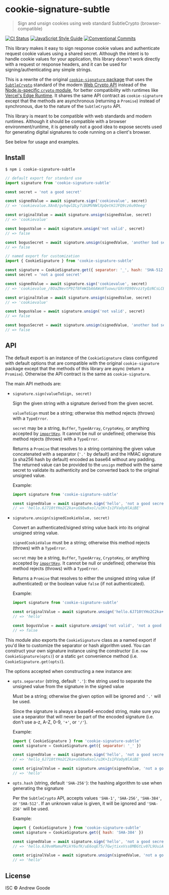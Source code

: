 # cookie-signature-subtle

> Sign and unsign cookies using web standard SubtleCrypto (browser-compatible)

[![CI Status](https://github.com/nexdrew/cookie-signature-subtle/actions/workflows/ci.yml/badge.svg)](https://github.com/nexdrew/cookie-signature-subtle/actions/workflows/ci.yml)
[![JavaScript Style Guide](https://img.shields.io/badge/code_style-standard-brightgreen.svg)](https://standardjs.com)
[![Conventional Commits](https://img.shields.io/badge/Conventional%20Commits-1.0.0-brightgreen.svg)](https://conventionalcommits.org)

This library makes it easy to sign response cookie values and authenticate request cookie values using a shared secret. Although the intent is to handle cookie values for your application, this library doesn't work directly with a request or response headers, and it can be used for signing/authenticating any simple strings.

This is a rewrite of the original [`cookie-signature` package](https://www.npmjs.com/package/cookie-signature) that uses the [`SubtleCrypto`](https://developer.mozilla.org/en-US/docs/Web/API/SubtleCrypto) standard of the modern [Web Crypto API](https://developer.mozilla.org/en-US/docs/Web/API/Web_Crypto_API) instead of the [Node.js-specific `crypto` module](https://nodejs.org/dist/latest/docs/api/crypto.html), for better compatibility with runtimes like [Vercel's Edge Runtime](https://vercel.com/docs/functions/edge-functions/edge-runtime). It shares the same API contract as `cookie-signature` except that the methods are asynchronous (returning a `Promise`) instead of synchronous, due to the nature of the `SubtleCrypto` API.

This library is meant to be compatible with web standards and modern runtimes. Although it should be compatible with a browser environment/runtime, it is generally not a good idea to expose secrets used for generating digital signatures to code running on a client's browser.

See below for usage and examples.

## Install

```console
$ npm i cookie-signature-subtle
```

```js
// default export for standard use
import signature from 'cookie-signature-subtle'

const secret = 'not a good secret'

const signedValue = await signature.sign('cookievalue', secret)
// => 'cookievalue.XAn8/gvhqwlDLy7ibUMVNWlXpQetHJJFQ9cz6u9Oeeg'

const originalValue = await signature.unsign(signedValue, secret)
// => 'cookievalue'

const bogusValue = await signature.unsign('not valid', secret)
// => false

const bogusSecret = await signature.unsign(signedValue, 'another bad secret')
// => false
```

```js
// named export for customization
import { CookieSignature } from 'cookie-signature-subtle'

const signature = CookieSignature.get({ separator: '_', hash: 'SHA-512' })
const secret = 'not a good secret'

const signedValue = await signature.sign('cookievalue', secret)
// => 'cookievalue_/8OaZNevtP9If8FmWIbA6AWo9Tuowu/GXnYQ90VvzztyQzNCsLCBnRbVXIuqE3bUCahmlXhHN33zNAdWm55azw'

const originalValue = await signature.unsign(signedValue, secret)
// => 'cookievalue'

const bogusValue = await signature.unsign('not valid', secret)
// => false

const bogusSecret = await signature.unsign(signedValue, 'another bad secret')
// => false
```

## API

The default export is an instance of the `CookieSignature` class configured with default options that are compatible with the original `cookie-signature` package except that the methods of this library are async (return a `Promise`). Otherwise the API contract is the same as `cookie-signature`.

The main API methods are:

- `signature.sign(valueToSign, secret)`

    Sign the given string with a signature derived from the given secret.

    `valueToSign` must be a string; otherwise this method rejects (throws) with a `TypeError`.

    `secret` may be a string, `Buffer`, `TypedArray`, `CryptoKey`, or anything accepted by [`importKey`](https://developer.mozilla.org/en-US/docs/Web/API/SubtleCrypto/importKey). It cannot be null or undefined; otherwise this method rejects (throws) with a `TypeError`.

    Returns a `Promise` that resolves to a string containing the given value concatenated with a separator (`'.'` by default) and the HMAC signature (a sha256 hash by default) encoded as base64 without any padding. The returned value can be provided to the `unsign` method with the same secret to validate its authenticity and be converted back to the original unsigned value.

    Example:

    ```js
    import signature from 'cookie-signature-subtle'

    const signedValue = await signature.sign('hello', 'not a good secret')
    // => 'hello.6J710tYHo2C2ka+uG9bw9xol/u3K+Is1FVaOyNlAiBE'
    ```

- `signature.unsign(signedCookieValue, secret)`

    Convert an authenticated/signed string value back into its original unsigned string value.

    `signedCookieValue` must be a string; otherwise this method rejects (throws) with a `TypeError`.

    `secret` may be a string, `Buffer`, `TypedArray`, `CryptoKey`, or anything accepted by [`importKey`](https://developer.mozilla.org/en-US/docs/Web/API/SubtleCrypto/importKey). It cannot be null or undefined; otherwise this method rejects (throws) with a `TypeError`.

    Returns a `Promise` that resolves to either the unsigned string value (if authenticated) or the boolean value `false` (if not authenticated).

    Example:

    ```js
    import signature from 'cookie-signature-subtle'

    const originalValue = await signature.unsign('hello.6J710tYHo2C2ka+uG9bw9xol/u3K+Is1FVaOyNlAiBE', 'not a good secret')
    // => 'hello'

    const bogusValue = await signature.unsign('not valid', 'not a good secret')
    // => false
    ```

This module also exports the `CookieSignature` class as a named export if you'd like to customize the separator or hash algorithm used. You can construct your own signature instance using the constructor (i.e. `new CookieSignature(opts)`) or a static `get` convenience method (i.e. `CookieSignature.get(opts)`).

The options accepted when constructing a new instance are:

- `opts.separator` (string, default `'.'`): the string used to separate the unsigned value from the signature in the signed value

    Must be a string; otherwise the given option will be ignored and `'.'` will be used.

    Since the signature is always a base64-encoded string, make sure you use a separator that will never be part of the encoded signature (i.e. don't use a-z, A-Z, 0-9, `'+'`, or `'/'`).

    Example:

    ```js
    import { CookieSignature } from 'cookie-signature-subtle'
    const signature = CookieSignature.get({ separator: '_' })

    const signedValue = await signature.sign('hello', 'not a good secret')
    // => 'hello_6J710tYHo2C2ka+uG9bw9xol/u3K+Is1FVaOyNlAiBE'

    const originalValue = await signature.unsign(signedValue, 'not a good secret')
    // => 'hello'
    ```

- `opts.hash` (string, default `'SHA-256'`): the hashing algorithm to use when generating the signature

    Per the `SubtleCrypto` API, accepts values `'SHA-1'`, `'SHA-256'`, `'SHA-384'`, or `'SHA-512'`. If an unknown value is given, it will be ignored and `'SHA-256'` will be used.

    Example:

    ```js
    import { CookieSignature } from 'cookie-signature-subtle'
    const signature = CookieSignature.get({ hash: 'SHA-384' })

    const signedValue = await signature.sign('hello', 'not a good secret')
    // => 'hello.6J0vmMamuPKikY6ufK/uE6oqE75/7GwjtixxVss8MBGtLv07L9UuiAFjHhU7wPyA'

    const originalValue = await signature.unsign(signedValue, 'not a good secret')
    // => 'hello'
    ```

## License

ISC © Andrew Goode
